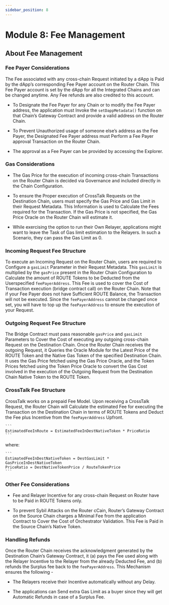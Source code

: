 ```yaml
---
sidebar_position: 8
---
```


# Module 8: Fee Management

## About Fee Management

### Fee Payer Considerations

The Fee associated with any cross-chain Request initiated by a dApp is Paid by the dApp’s corresponding Fee Payer account on the Router Chain. This Fee Payer account is set by the dApp for all the Integrated Chains and can be changed anytime. Any Fee refunds are also credited to this account.

- To Designate the Fee Payer for any Chain or to modify the Fee Payer address, the application must Invoke the `setDappMetadata()` function on that Chain’s Gateway Contract and provide a valid address on the Router Chain.

- To Prevent Unauthorized usage of someone else’s address as the Fee Payer, the Designated Fee Payer address must Perform a Fee Payer approval Transaction on the Router Chain.

- The approval as a Fee Payer can be provided by accessing the Explorer.

### Gas Considerations

- The Gas Price for the execution of incoming cross-chain Transactions on the Router Chain is decided via Governance and included directly in the Chain Configuration.

- To ensure the Proper execution of CrossTalk Requests on the Destination Chain, users must specify the Gas Price and Gas Limit in their Request Metadata. This Information is used to Calculate the Fees required for the Transaction. If the Gas Price is not specified, the Gas Price Oracle on the
Router Chain will estimate it.

- While exercising the option to run their Own Relayer, applications might want to leave the Task of Gas limit estimation to the Relayers. In such a Scenario, they can pass the Gas Limit as 0.

### Incoming Request Fee Structure

To execute an Incoming Request on the Router Chain, users are required to Configure a `gasLimit` Parameter in their Request Metadata. This `gasLimit` is multiplied by the `gasPrice` present in the Router Chain Configuration to Calculate the amount of ROUTE Tokens to be Deducted from the Userspecified `feePayerAddress`. This Fee is used to cover the Cost of Transaction execution (bridge contract call) on the Router Chain. Note that if your Fee Payer does not have Sufficient ROUTE Balance, the Transaction will not be executed. Since the `feePayerAddress` cannot be changed once set, you will have to top up the `feePayerAddress` to ensure the execution of your Request.

### Outgoing Request Fee Structure

The Bridge Contract must pass reasonable `gasPrice` and `gasLimit` Parameters to Cover the Cost of executing any outgoing cross-chain Request on the Destination Chain. Once the Router Chain receives the outgoing Request, it Queries the Oracle Module for the Latest Price of the ROUTE Token and the
Native Gas Token of the specified Destination Chain. It uses the Gas Price fetched using the Gas Price Oracle, and the Token Prices fetched using the Token Price Oracle to convert the Gas Cost involved in the execution of the Outgoing Request from the Destination Chain Native Token to the ROUTE Token.

### CrossTalk Fee Structure

CrossTalk works on a prepaid Fee Model. Upon receiving a CrossTalk Request, the Router Chain will Calculate the estimated Fee for executing the Transaction on the Destination Chain in terms of ROUTE Tokens and Deduct the Fee plus Incentive from the `feePayerAddress` Upfront.

    ```
    EstimatedFeeInRoute = EstimatedFeeInDestNativeToken * PriceRatio
    ```

where:

    ```
    EstimatedFeeInDestNativeToken = DestGasLimit * GasPriceInDestNativeToken
    PriceRatio = DestNativeTokenPrice / RouteTokenPrice
    ```

### Other Fee Considerations

- Fee and Relayer Incentive for any cross-chain Request on Router have to be Paid in ROUTE Tokens only.

- To prevent Sybil Attacks on the Router cCain, Router’s Gateway Contract on the Source Chain charges a Minimal Fee from the application Contract to Cover the Cost of Orchestrator Validation. This Fee is Paid in the Source Chain’s Native Token.

### Handling Refunds

Once the Router Chain receives the acknowledgment generated by the Destination Chain’s Gateway Contract, it (a) pays the Fee used along with the Relayer Incentive to the Relayer from the already Deducted Fee, and (b) refunds the Surplus fee back to the `feePayerAddress`. This Mechanism ensures the following -

- The Relayers receive their Incentive automatically without any Delay.

- The applications can Send extra Gas Limit as a buyer since they will get Automatic Refunds in case of a Surplus Fee.